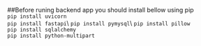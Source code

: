 ##Before runing backend app you should install bellow using pip\
`pip install uvicorn`\
`pip install fastapi`\ 
`pip install pymysql`\ 
`pip install pillow`\
`pip install sqlalchemy`\
`pip install python-multipart`

